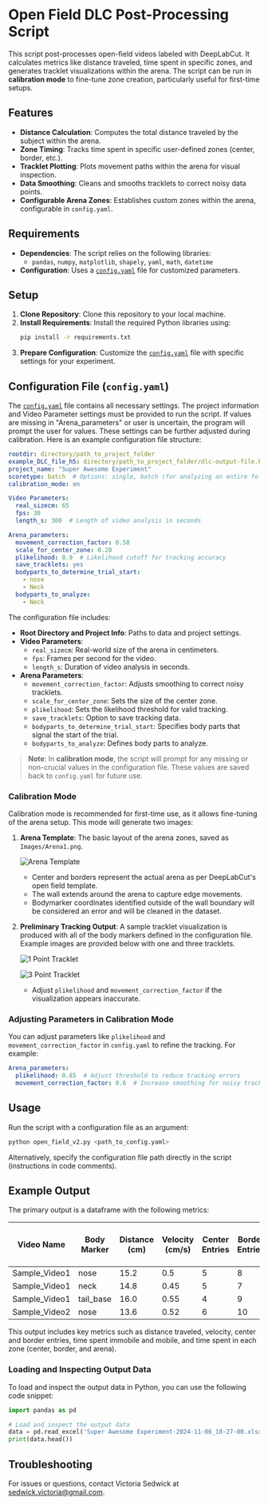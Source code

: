
# Open Field DLC Post-Processing Script

This script post-processes open-field videos labeled with DeepLabCut. It calculates metrics like distance traveled, time spent in specific zones, and generates tracklet visualizations within the arena. The script can be run in **calibration mode** to fine-tune zone creation, particularly useful for first-time setups.

## Features

- **Distance Calculation**: Computes the total distance traveled by the subject within the arena.
- **Zone Timing**: Tracks time spent in specific user-defined zones (center, border, etc.).
- **Tracklet Plotting**: Plots movement paths within the arena for visual inspection.
- **Data Smoothing**: Cleans and smooths tracklets to correct noisy data points.
- **Configurable Arena Zones**: Establishes custom zones within the arena, configurable in `config.yaml`.

## Requirements

- **Dependencies**: The script relies on the following libraries:
  - `pandas`, `numpy`, `matplotlib`, `shapely`, `yaml`, `math`, `datetime`
- **Configuration**: Uses a [`config.yaml`](config.yaml) file for customized parameters.

## Setup

1. **Clone Repository**: Clone this repository to your local machine.
2. **Install Requirements**: Install the required Python libraries using:
   ```bash
   pip install -r requirements.txt
   ```
3. **Prepare Configuration**: Customize the [`config.yaml`](config.yaml) file with specific settings for your experiment.

## Configuration File (`config.yaml`)

The [`config.yaml`](config.yaml) file contains all necessary settings. The project information and Video Parameter settings must be provided to run the script. If values are missing in "Arena_parameters" or user is uncertain, the program will prompt the user for values. These settings can be further adjusted during calibration. Here is an example configuration file structure:

```yaml
rootdir: directory/path_to_project_folder
example_DLC_file_h5: directory/path_to_project_folder/dlc-output-file.h5
project_name: "Super Awesome Experiment"
scoretype: batch  # Options: single, batch (for analyzing an entire folder)
calibration_mode: on

Video Parameters:
  real_sizecm: 65
  fps: 30
  length_s: 300  # Length of video analysis in seconds

Arena_parameters:
  movement_correction_factor: 0.58
  scale_for_center_zone: 0.28
  plikelihood: 0.9  # Likelihood cutoff for tracking accuracy
  save_tracklets: yes
  bodyparts_to_determine_trial_start:
    - nose
    - Neck
  bodyparts_to_analyze:
    - Neck
```

The configuration file includes:

- **Root Directory and Project Info**: Paths to data and project settings.
- **Video Parameters**:
  - `real_sizecm`: Real-world size of the arena in centimeters.
  - `fps`: Frames per second for the video.
  - `length_s`: Duration of video analysis in seconds.
- **Arena Parameters**:
  - `movement_correction_factor`: Adjusts smoothing to correct noisy tracklets.
  - `scale_for_center_zone`: Sets the size of the center zone.
  - `plikelihood`: Sets the likelihood threshold for valid tracking.
  - `save_tracklets`: Option to save tracking data.
  - `bodyparts_to_determine_trial_start`: Specifies body parts that signal the start of the trial.
  - `bodyparts_to_analyze`: Defines body parts to analyze.

> **Note**: In **calibration mode**, the script will prompt for any missing or non-crucial values in the configuration file. These values are saved back to `config.yaml` for future use. 

### Calibration Mode

Calibration mode is recommended for first-time use, as it allows fine-tuning of the arena setup. This mode will generate two images:
1. **Arena Template**: The basic layout of the arena zones, saved as `Images/Arena1.png`.

   ![Arena Template](/Images/Arena.png)

   - Center and borders represent the actual arena as per DeepLabCut's open field template.
   - The wall extends around the arena to capture edge movements.
   - Bodymarker coordinates identified outside of the wall boundary will be considered an error and will be cleaned in the dataset.

2. **Preliminary Tracking Output**: A sample tracklet visualization is produced with all of the body markers defined in the configuration file. Example images are provided below with one and three tracklets.

   ![1 Point Tracklet](/Images/1point_tracklet.png)
   
   ![3 Point Tracklet](/Images/3point_tracklet.png)

   - Adjust `plikelihood` and `movement_correction_factor` if the visualization appears inaccurate.

### Adjusting Parameters in Calibration Mode

You can adjust parameters like `plikelihood` and `movement_correction_factor` in `config.yaml` to refine the tracking. For example:
```yaml
Arena_parameters:
  plikelihood: 0.85  # Adjust threshold to reduce tracking errors
  movement_correction_factor: 0.6  # Increase smoothing for noisy tracklets
```

## Usage

Run the script with a configuration file as an argument:
```bash
python open_field_v2.py <path_to_config.yaml>
```

Alternatively, specify the configuration file path directly in the script (instructions in code comments).

## Example Output

The primary output is a dataframe with the following metrics:

| Video Name             | Body Marker | Distance (cm) | Velocity (cm/s) | Center Entries | Border Entries | Time Immobile (s) | Time Mobile (s) | Time in Center (s) | Time in Border (s) | Time in Arena (s) |
|------------------------|-------------|----------------|------------------|----------------|----------------|--------------------|-----------------|---------------------|---------------------|--------------------|
| Sample_Video1          | nose        | 15.2           | 0.5              | 5              | 8              | 30                | 120             | 50                  | 100                 | 300                |
| Sample_Video1          | neck        | 14.8           | 0.45             | 5              | 7              | 32                | 118             | 52                  | 98                  | 300                |
| Sample_Video1          | tail_base   | 16.0           | 0.55             | 4              | 9              | 29                | 121             | 48                  | 102                 | 300                |
| Sample_Video2          | nose        | 13.6           | 0.52             | 6              | 10             | 35                | 125             | 54                  | 96                  | 300                |

This output includes key metrics such as distance traveled, velocity, center and border entries, time spent immobile and mobile, and time spent in each zone (center, border, and arena).

### Loading and Inspecting Output Data

To load and inspect the output data in Python, you can use the following code snippet:

```python
import pandas as pd

# Load and inspect the output data
data = pd.read_excel('Super Awesome Experiment-2024-11-06_18-27-00.xlsx')
print(data.head())
```

## Troubleshooting

For issues or questions, contact Victoria Sedwick at sedwick.victoria@gmail.com.
